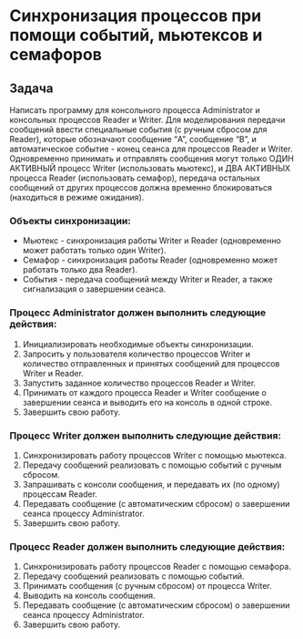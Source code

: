 # Синхронизация процессов при помощи событий, мьютексов и семафоров

## Задача

Написать программу для консольного процесса Administrator и консольных процессов Reader и Writer. Для моделирования передачи сообщений ввести специальные события (с ручным сбросом для Reader), которые обозначают сообщение “A”, сообщение “B”, и автоматическое событие - конец сеанса для процессов Reader и Writer. Одновременно принимать и отправлять сообщения могут только ОДИН АКТИВНЫЙ процесс Writer (использовать мьютекс), и ДВА АКТИВНЫХ процесса Reader (использовать семафор), передача остальных сообщений от других процессов должна временно блокироваться (находиться в режиме ожидания).

### Объекты синхронизации:
- Мьютекс - синхронизация работы Writer и Reader (одновременно может работать только один Writer).
- Семафор - синхронизация работы Reader (одновременно может работать только два Reader).
- События - передача сообщений между Writer и Reader, а также сигнализация о завершении сеанса.

### Процесс Administrator должен выполнить следующие действия:
1. Инициализировать необходимые объекты синхронизации.
2. Запросить у пользователя количество процессов Writer и количество отправленных и принятых сообщений для процессов Writer и Reader.
3. Запустить заданное количество процессов Reader и Writer.
4. Принимать от каждого процесса Reader и Writer сообщение о завершении сеанса и выводить его на консоль в одной строке.
5. Завершить свою работу.

### Процесс Writer должен выполнить следующие действия:
1. Синхронизировать работу процессов Writer с помощью мьютекса.
2. Передачу сообщений реализовать с помощью событий с ручным сбросом.
3. Запрашивать с консоли сообщения, и передавать их (по одному) процессам Reader.
4. Передавать сообщение (с автоматическим сбросом) о завершении сеанса процессу Administrator.
5. Завершить свою работу.

### Процесс Reader должен выполнить следующие действия:
1. Синхронизировать работу процессов Reader с помощью семафора.
2. Передачу сообщений реализовать с помощью событий.
3. Принимать сообщения (с ручным сбросом) от процесса Writer.
4. Выводить на консоль сообщения.
5. Передавать сообщение (с автоматическим сбросом) о завершении сеанса процессу Administrator.
6. Завершить свою работу.
